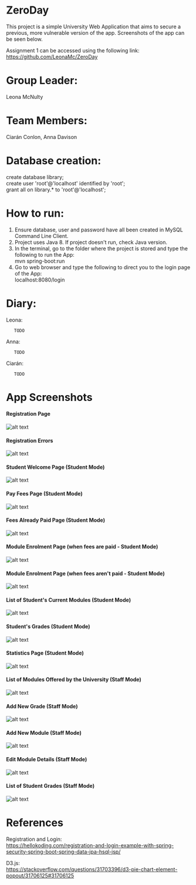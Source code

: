 
# ZeroDay

This project is a simple University Web Application that aims to secure a previous, more vulnerable version of the app. Screenshots of the app can be seen below.

Assignment 1 can be accessed using the following link: <br />
https://github.com/LeonaMc/ZeroDay

# Group Leader:
Leona McNulty
# Team Members:
Ciarán Conlon, Anna Davison

# Database creation:
create database library;<br />
create user 'root'@'localhost' identified by 'root';<br />
grant all on library.* to 'root'@'localhost';<br />

# How to run:
1. Ensure database, user and password have all been created in MySQL Command Line Client.<br />
2. Project uses Java 8. If project doesn't run, check Java version.<br />
3. In the terminal, go to the folder where the project is stored and type the following to run the App:<br />
mvn spring-boot:run<br />
4. Go to web browser and type the following to direct you to the login page of the App:<br />
localhost:8080/login<br />

# Diary:

Leona: 

       TODO
       
Anna:  
       
       TODO

Ciarán:

       TODO

# App Screenshots

#### Registration Page

![alt text](https://raw.githubusercontent.com/LeonaMc/ZeroDayAs3/master/imgs/1-Registration.PNG)

#### Registration Errors 

![alt text](https://raw.githubusercontent.com/LeonaMc/ZeroDayAs3/master/imgs/2-RegistrationErrors.PNG)

#### Student Welcome Page (Student Mode)

![alt text](https://raw.githubusercontent.com/LeonaMc/ZeroDayAs3/master/imgs/3-StudentWelcomePage.PNG)

#### Pay Fees Page (Student Mode)

![alt text](https://raw.githubusercontent.com/LeonaMc/ZeroDayAs3/master/imgs/4-PayFees.PNG)

#### Fees Already Paid Page (Student Mode)

![alt text](https://raw.githubusercontent.com/LeonaMc/ZeroDayAs3/master/imgs/5-FeesAlreadyPaid.PNG)

#### Module Enrolment Page (when fees are paid - Student Mode)

![alt text](https://raw.githubusercontent.com/LeonaMc/ZeroDayAs3/master/imgs/6-ModuleEnrolmentExampleFeesPaid.PNG)

#### Module Enrolment Page (when fees aren't paid - Student Mode)

![alt text](https://raw.githubusercontent.com/LeonaMc/ZeroDayAs3/master/imgs/7-StudentCantEnrolExampleNoFeesPaid.PNG)

#### List of Student's Current Modules (Student Mode)

![alt text](https://raw.githubusercontent.com/LeonaMc/ZeroDayAs3/master/imgs/8-ListOfCurrentlyEnrolledModules.PNG)

#### Student's Grades (Student Mode)

![alt text](https://raw.githubusercontent.com/LeonaMc/ZeroDayAs3/master/imgs/9-ViewGrades.PNG)

#### Statistics Page (Student Mode)

![alt text](https://raw.githubusercontent.com/LeonaMc/ZeroDayAs3/master/imgs/10-StatsPage.PNG)


#### List of Modules Offered by the University (Staff Mode)

![alt text](https://raw.githubusercontent.com/LeonaMc/ZeroDayAs3/master/imgs/11-ListOfModulesOfferedByUni.PNG)

#### Add New Grade (Staff Mode)

![alt text](https://raw.githubusercontent.com/LeonaMc/ZeroDaAs3y/master/imgs/12-AddANewGrade.PNG)


#### Add New Module (Staff Mode)

![alt text](https://raw.githubusercontent.com/LeonaMc/ZeroDayAs3/master/imgs/13-AddANewModule.PNG)

#### Edit Module Details (Staff Mode)

![alt text](https://raw.githubusercontent.com/LeonaMc/ZeroDayAs3/master/imgs/15-EditModuleDetails.PNG)

#### List of Student Grades (Staff Mode)

![alt text](https://raw.githubusercontent.com/LeonaMc/ZeroDayAs3/master/imgs/14-ListOfStudentGrades.PNG)

# References

Registration and Login: <br />
https://hellokoding.com/registration-and-login-example-with-spring-security-spring-boot-spring-data-jpa-hsql-jsp/ <br />

D3.js: <br />
https://stackoverflow.com/questions/31703396/d3-pie-chart-element-popout/31706125#31706125 <br />
